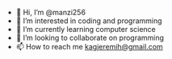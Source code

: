 - 👋 Hi, I’m @manzi256
- 👀 I’m interested in coding and programming
- 🌱 I’m currently learning computer science
- 💞️ I’m looking to collaborate on programming
- 📫 How to reach me kagjeremih@gmail.com 

<!---
manzi256/manzi256 is a ✨ special ✨ repository because its `README.md` (this file) appears on your GitHub profile.
You can click the Preview link to take a look at your changes.
--->
